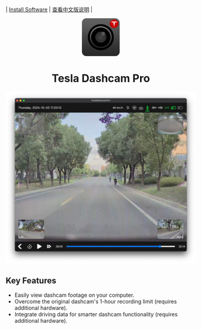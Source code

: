 | [Install Software](./install.md) | [查看中文版说明](./README.md) |

<div align="center">
    <img src="docs/icon_src/tesla_dashcam_icon_128x128.png" alt="app icon" width="100">
    <h1>Tesla Dashcam Pro</h1>
</div>


![screen shoot](./docs/images/player_demo.jpeg)


## Key Features

* Easily view dashcam footage on your computer.
* Overcome the original dashcam's 1-hour recording limit (requires additional hardware).
* Integrate driving data for smarter dashcam functionality (requires additional hardware).